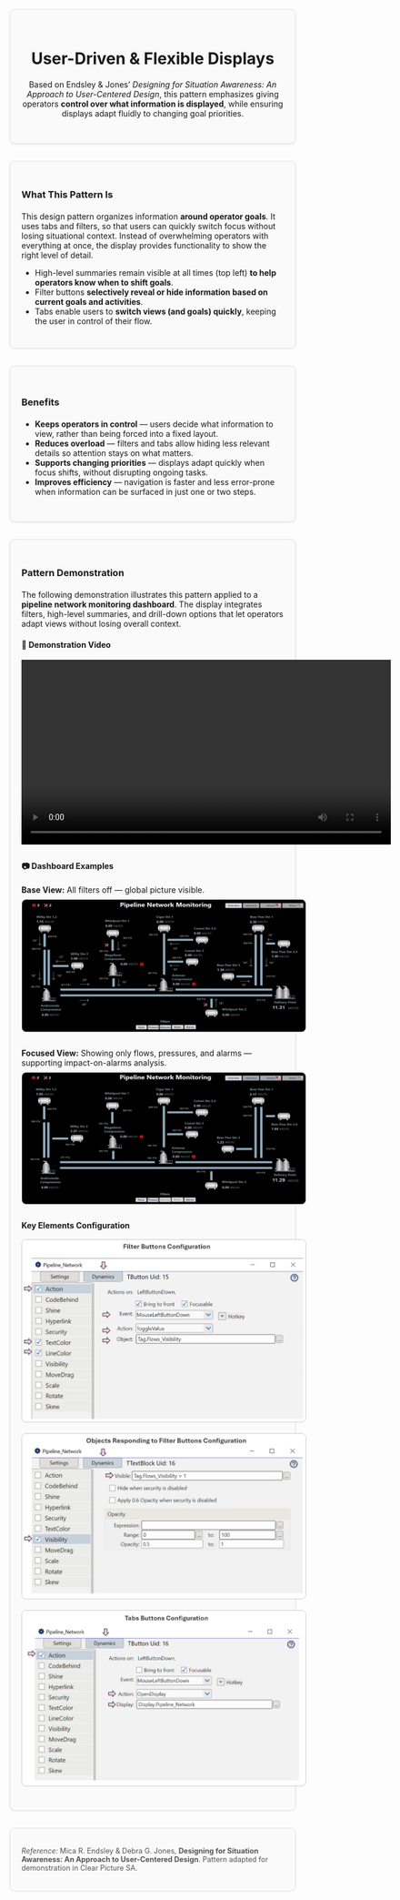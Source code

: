 <div style="border: 1px solid #ddd; border-radius: 10px; padding: 30px 20px; margin: 30px 0; background-color: #fafafa; box-shadow: 0 2px 4px rgba(0,0,0,0.05); text-align: center;">
  <div style="max-width: 700px; margin: 0 auto;">
    <h1 style="margin-bottom: 20px;">
      User-Driven & Flexible Displays
    </h1>
    <p>Based on Endsley & Jones’ <em>Designing for Situation Awareness: An Approach to User-Centered Design</em>, this pattern emphasizes giving operators <strong>control over what information is displayed</strong>, while ensuring displays adapt fluidly to changing goal priorities.</p>
  </div>
</div>


<div style="border: 1px solid #ddd; border-radius: 10px; padding: 25px 20px; margin: 30px 0; background-color: #fafafa; box-shadow: 0 1px 3px rgba(0,0,0,0.05);">
  <h3 style="margin-bottom: 20px;">What This Pattern Is</h3>
  <p>This design pattern organizes information <strong>around operator goals</strong>. It uses tabs and filters, so that users can quickly switch focus without losing situational context. Instead of overwhelming operators with everything at once, the display provides functionality to show the right level of detail.</p>
  <ul>
    <li>High-level summaries remain visible at all times (top left) <strong>to help operators know when to shift goals</strong>.</li>
    <li>Filter buttons <strong>selectively reveal or hide information based on current goals and activities</strong>.</li>
    <li>Tabs enable users to <strong>switch views (and goals) quickly</strong>, keeping the user in control of their flow.</li>
  </ul>
</div>

<div style="border: 1px solid #ddd; border-radius: 10px; padding: 30px 20px; margin: 30px 0; background-color: #fafafa; box-shadow: 0 2px 4px rgba(0,0,0,0.05);">
  <h3 style="margin-bottom: 20px;">Benefits</h3>
  <ul>
    <li><strong>Keeps operators in control</strong> — users decide what information to view, rather than being forced into a fixed layout.</li>
    <li><strong>Reduces overload</strong> — filters and tabs allow hiding less relevant details so attention stays on what matters.</li>
    <li><strong>Supports changing priorities</strong> — displays adapt quickly when focus shifts, without disrupting ongoing tasks.</li>
    <li><strong>Improves efficiency</strong> — navigation is faster and less error-prone when information can be surfaced in just one or two steps.</li>
  </ul>
</div>


<div style="border: 1px solid #ddd; border-radius: 10px; padding: 25px 20px; margin: 30px 0; background-color: #fafafa; box-shadow: 0 1px 3px rgba(0,0,0,0.05);">
  <h3 style="margin-bottom: 20px;">Pattern Demonstration</h3>
  <p>The following demonstration illustrates this pattern applied to a <strong>pipeline network monitoring dashboard</strong>. The display integrates filters, high-level summaries, and drill-down options that let operators adapt views without losing overall context.</p>
  
  <h4>🎥 Demonstration Video</h4>
  <video width="650" controls>
    <source src="../videos/ds1_demo_video.mp4" type="video/mp4">
    Your browser does not support the video tag.
  </video>

  <h4 style="margin-top: 25px;">📷 Dashboard Examples</h4>
  <ul style="list-style: none; padding-left: 0;">
    <li><strong>Base View:</strong> All filters off — global picture visible.<br>
      <img src="../images/ds1_pic1.PNG" alt="Dashboard base view" style="margin-top: 8px; border: 1px solid #ccc; border-radius: 8px; max-width: 108%;">
    </li>
    <li style="margin-top: 25px;"><strong>Focused View:</strong> Showing only flows, pressures, and alarms — supporting impact-on-alarms analysis.<br>
      <img src="../images/ds1_pic2.PNG" alt="Dashboard filtered for flows, pressures, alarms" style="margin-top: 8px; border: 1px solid #ccc; border-radius: 8px; max-width: 108%;">
    </li>
    <li style="margin-top: 25px;"><strong>Key Elements Configuration</strong><br>
      <img src="../images/ds1_pic3.PNG" alt="Configurable objects example 1" style="margin-top: 16px; border: 1px solid #ccc; border-radius: 8px; max-width: 108%;">
      <img src="../images/ds1_pic4.PNG" alt="Configurable objects example 2" style="margin-top: 16px; border: 1px solid #ccc; border-radius: 8px; max-width: 108%;">
      <img src="../images/ds1_pic5.PNG" alt="Configurable objects example 3" style="margin-top: 16px; border: 1px solid #ccc; border-radius: 8px; max-width: 108%;">
    </li>
  </ul>
</div>

<div style="border: 1px solid #ddd; border-radius: 10px; padding: 20px; margin: 30px 0; background-color: #fafafa; font-size: 0.9em; color: #555;">
  <p><em>Reference:</em> Mica R. Endsley & Debra G. Jones, <strong>Designing for Situation Awareness: An Approach to User-Centered Design</strong>. Pattern adapted for demonstration in Clear Picture SA.</p>
</div>
